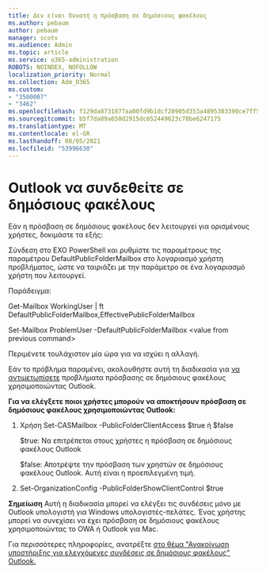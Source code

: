 ```yaml
---
title: Δεν είναι δυνατή η πρόσβαση σε δημόσιους φακέλους
ms.author: pebaum
author: pebaum
manager: scotv
ms.audience: Admin
ms.topic: article
ms.service: o365-administration
ROBOTS: NOINDEX, NOFOLLOW
localization_priority: Normal
ms.collection: Adm_O365
ms.custom:
- "3500007"
- "3462"
ms.openlocfilehash: f129da8731877aa00fd9b1dcf20905d353a4895303390ce7ff5642a8ff3ccbc2
ms.sourcegitcommit: b5f7da89a650d2915dc652449623c78be6247175
ms.translationtype: MT
ms.contentlocale: el-GR
ms.lasthandoff: 08/05/2021
ms.locfileid: "53996630"
---
```

# <a name="outlook-cannot-connect-to-public-folders"></a>Outlook να συνδεθείτε σε δημόσιους φακέλους

Εάν η πρόσβαση σε δημόσιους φακέλους δεν λειτουργεί για ορισμένους χρήστες, δοκιμάστε τα εξής:

Σύνδεση στο EXO PowerShell και ρυθμίστε τις παραμέτρους της παραμέτρου DefaultPublicFolderMailbox στο λογαριασμό χρήστη προβλήματος, ώστε να ταιριάζει με την παράμετρο σε ένα λογαριασμό χρήστη που λειτουργεί.

Παράδειγμα:

Get-Mailbox WorkingUser | ft DefaultPublicFolderMailbox,EffectivePublicFolderMailbox

Set-Mailbox ProblemUser -DefaultPublicFolderMailbox \<value from previous command>

Περιμένετε τουλάχιστον μία ώρα για να ισχύει η αλλαγή.

Εάν το πρόβλημα παραμένει, ακολουθήστε αυτή τη διαδικασία για [να αντιμετωπίσετε](https://aka.ms/pfcte) προβλήματα πρόσβασης σε δημόσιους φακέλους χρησιμοποιώντας Outlook.
 
**Για να ελέγξετε ποιοι χρήστες μπορούν να αποκτήσουν πρόσβαση σε δημόσιους φακέλους χρησιμοποιώντας Outlook:**

1.  Χρήση Set-CASMailbox <mailboxname> -PublicFolderClientAccess $true ή $false  
      
    $true: Να επιτρέπεται στους χρήστες η πρόσβαση σε δημόσιους φακέλους Outlook  
      
    $false: Αποτρέψτε την πρόσβαση των χρηστών σε δημόσιους φακέλους Outlook. Αυτή είναι η προεπιλεγμένη τιμή.  
        
2.  Set-OrganizationConfig -PublicFolderShowClientControl $true   
      
**Σημείωση** Αυτή η διαδικασία μπορεί να ελέγξει τις συνδέσεις μόνο με Outlook υπολογιστή για Windows υπολογιστές-πελάτες. Ένας χρήστης μπορεί να συνεχίσει να έχει πρόσβαση σε δημόσιους φακέλους χρησιμοποιώντας το OWA ή Outlook για Mac.
 
Για περισσότερες πληροφορίες, ανατρέξτε [στο θέμα "Ανακοίνωση υποστήριξης για ελεγχόμενες συνδέσεις σε δημόσιους φακέλους" Outlook.](https://aka.ms/controlpf)